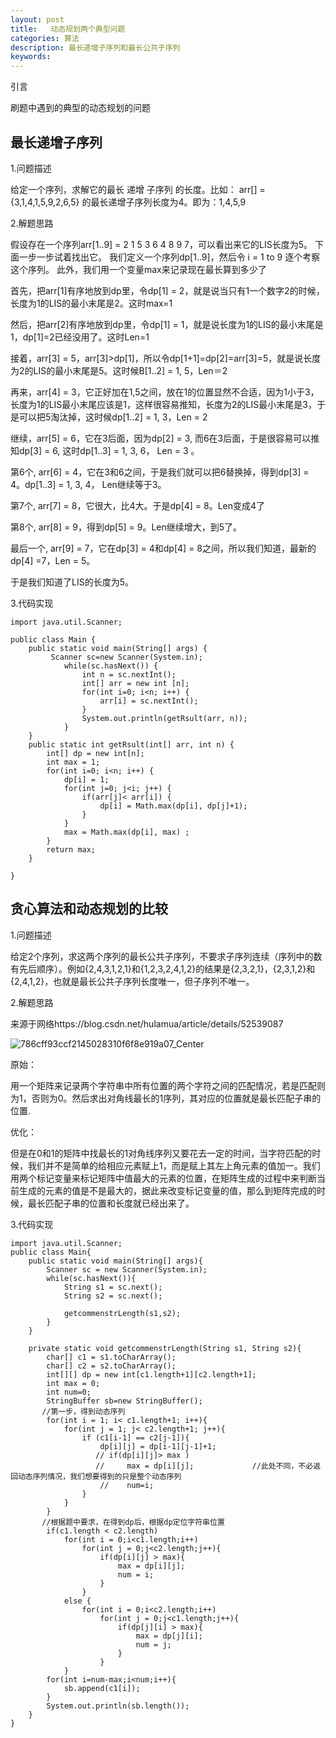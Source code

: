 ```yaml
---
layout: post
title:   动态规划两个典型问题
categories: 算法
description: 最长递增子序列和最长公共子序列
keywords: 
---
```




引言

刷题中遇到的典型的动态规划的问题

## 最长递增子序列

1.问题描述

给定一个序列，求解它的最长 递增 子序列 的长度。比如： arr[] = {3,1,4,1,5,9,2,6,5}   的最长递增子序列长度为4。即为：1,4,5,9

2.解题思路

假设存在一个序列arr[1..9] = 2 1 5 3 6 4 8 9 7，可以看出来它的LIS长度为5。
下面一步一步试着找出它。
我们定义一个序列dp[1..9]，然后令 i = 1 to 9 逐个考察这个序列。
此外，我们用一个变量max来记录现在最长算到多少了

首先，把arr[1]有序地放到dp里，令dp[1] = 2，就是说当只有1一个数字2的时候，长度为1的LIS的最小末尾是2。这时max=1

然后，把arr[2]有序地放到dp里，令dp[1] = 1，就是说长度为1的LIS的最小末尾是1，dp[1]=2已经没用了。这时Len=1

接着，arr[3] = 5，arr[3]>dp[1]，所以令dp[1+1]=dp[2]=arr[3]=5，就是说长度为2的LIS的最小末尾是5。这时候B[1..2] = 1, 5，Len＝2

再来，arr[4] = 3，它正好加在1,5之间，放在1的位置显然不合适，因为1小于3，长度为1的LIS最小末尾应该是1，这样很容易推知，长度为2的LIS最小末尾是3，于是可以把5淘汰掉，这时候dp[1..2] = 1, 3，Len = 2

继续，arr[5] = 6，它在3后面，因为dp[2] = 3, 而6在3后面，于是很容易可以推知dp[3] = 6, 这时dp[1..3] = 1, 3, 6， Len = 3 。

第6个, arr[6] = 4，它在3和6之间，于是我们就可以把6替换掉，得到dp[3] = 4。dp[1..3] = 1, 3, 4， Len继续等于3。

第7个, arr[7] = 8，它很大，比4大。于是dp[4] = 8。Len变成4了

第8个, arr[8] = 9，得到dp[5] = 9。Len继续增大，到5了。

最后一个, arr[9] = 7，它在dp[3] = 4和dp[4] = 8之间，所以我们知道，最新的dp[4] =7，Len = 5。

于是我们知道了LIS的长度为5。

3.代码实现

```
import java.util.Scanner;

public class Main {
	public static void main(String[] args) {
		 Scanner sc=new Scanner(System.in);
	        while(sc.hasNext()) {
	        	int n = sc.nextInt();
	        	int[] arr = new int [n];
	        	for(int i=0; i<n; i++) {
	        		arr[i] = sc.nextInt();
	        	}
	        	System.out.println(getRsult(arr, n));
	        }
	}
	public static int getRsult(int[] arr, int n) {
		int[] dp = new int[n];
		int max = 1;
		for(int i=0; i<n; i++) {
			dp[i] = 1;
			for(int j=0; j<i; j++) {
				if(arr[j]< arr[i]) {
					dp[i] = Math.max(dp[i], dp[j]+1);
				}
			}
			max = Math.max(dp[i], max) ;
		}
		return max;
	}
	
}
```



## 贪心算法和动态规划的比较

1.问题描述

给定2个序列，求这两个序列的最长公共子序列，不要求子序列连续（序列中的数有先后顺序）。例如{2,4,3,1,2,1}和{1,2,3,2,4,1,2}的结果是{2,3,2,1}，{2,3,1,2}和{2,4,1,2}，也就是最长公共子序列长度唯一，但子序列不唯一。

2.解题思路

来源于网络https://blog.csdn.net/hulamua/article/details/52539087

![786cff93ccf2145028310f6f8e919a07_Center](E:\gitBlog\DingJiaYing.github.io\img\786cff93ccf2145028310f6f8e919a07_Center.jpg)

原始：

用一个矩阵来记录两个字符串中所有位置的两个字符之间的匹配情况，若是匹配则为1，否则为0。然后求出对角线最长的1序列，其对应的位置就是最长匹配子串的位置.

优化：

但是在0和1的矩阵中找最长的1对角线序列又要花去一定的时间，当字符匹配的时候，我们并不是简单的给相应元素赋上1，而是赋上其左上角元素的值加一。我们用两个标记变量来标记矩阵中值最大的元素的位置，在矩阵生成的过程中来判断当前生成的元素的值是不是最大的，据此来改变标记变量的值，那么到矩阵完成的时候，最长匹配子串的位置和长度就已经出来了。

3.代码实现

```
import java.util.Scanner;
public class Main{
    public static void main(String[] args){
        Scanner sc = new Scanner(System.in);
        while(sc.hasNext()){
            String s1 = sc.next();
            String s2 = sc.next();
   
            getcommenstrLength(s1,s2);
        }
    }
       
    private static void getcommenstrLength(String s1, String s2){
        char[] c1 = s1.toCharArray();
        char[] c2 = s2.toCharArray();
        int[][] dp = new int[c1.length+1][c2.length+1];
        int max = 0;
        int num=0;
        StringBuffer sb=new StringBuffer();
       //第一步，得到动态序列
        for(int i = 1; i< c1.length+1; i++){
            for(int j = 1; j< c2.length+1; j++){
                if (c1[i-1] == c2[j-1]){
                    dp[i][j] = dp[i-1][j-1]+1;
                   // if(dp[i][j]> max )   
                   //     max = dp[i][j];             //此处不同，不必返回动态序列情况，我们想要得到的只是整个动态序列
                    //    num=i;
                }
            }
        }
       //根据题中要求，在得到dp后，根据dp定位字符串位置
        if(c1.length < c2.length)
            for(int i = 0;i<c1.length;i++)
                for(int j = 0;j<c2.length;j++){
                    if(dp[i][j] > max){
                        max = dp[i][j];
                        num = i;
                    }
                }
            else {
                for(int i = 0;i<c2.length;i++)
                    for(int j = 0;j<c1.length;j++){
                        if(dp[j][i] > max){
                            max = dp[j][i];
                            num = j;
                        }
                    }
            }
        for(int i=num-max;i<num;i++){
            sb.append(c1[i]); 
        }
        System.out.println(sb.length());
    }
}
```



